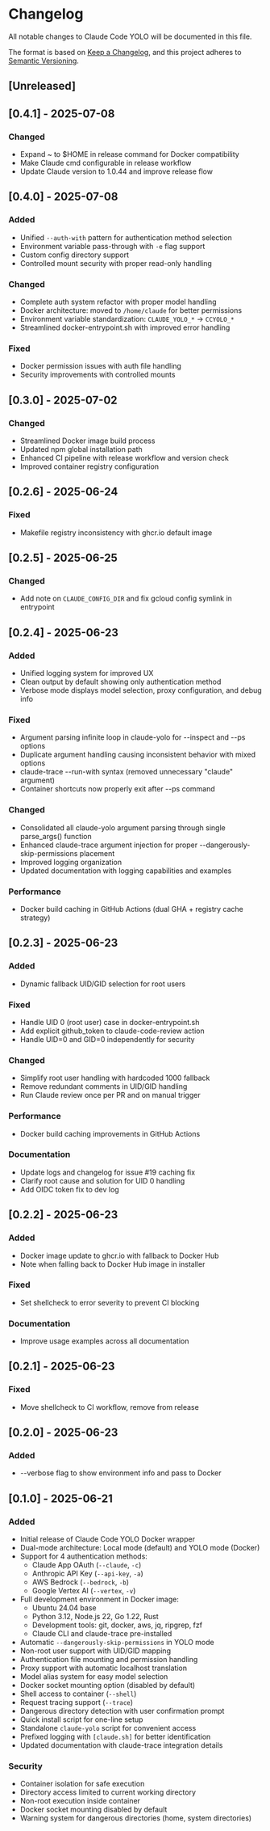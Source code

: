 # Changelog

All notable changes to Claude Code YOLO will be documented in this file.

The format is based on [Keep a Changelog](https://keepachangelog.com/en/1.1.0/),
and this project adheres to [Semantic Versioning](https://semver.org/spec/v2.0.0.html).

## [Unreleased]

## [0.4.1] - 2025-07-08

### Changed
- Expand ~ to $HOME in release command for Docker compatibility
- Make Claude cmd configurable in release workflow
- Update Claude version to 1.0.44 and improve release flow

## [0.4.0] - 2025-07-08

### Added
- Unified `--auth-with` pattern for authentication method selection
- Environment variable pass-through with `-e` flag support
- Custom config directory support
- Controlled mount security with proper read-only handling

### Changed
- Complete auth system refactor with proper model handling
- Docker architecture: moved to `/home/claude` for better permissions
- Environment variable standardization: `CLAUDE_YOLO_*` → `CCYOLO_*`
- Streamlined docker-entrypoint.sh with improved error handling

### Fixed
- Docker permission issues with auth file handling
- Security improvements with controlled mounts

## [0.3.0] - 2025-07-02

### Changed
- Streamlined Docker image build process
- Updated npm global installation path
- Enhanced CI pipeline with release workflow and version check
- Improved container registry configuration

## [0.2.6] - 2025-06-24

### Fixed
- Makefile registry inconsistency with ghcr.io default image

## [0.2.5] - 2025-06-25

### Changed
- Add note on `CLAUDE_CONFIG_DIR` and fix gcloud config symlink in entrypoint

## [0.2.4] - 2025-06-23

### Added
- Unified logging system for improved UX
- Clean output by default showing only authentication method
- Verbose mode displays model selection, proxy configuration, and debug info

### Fixed
- Argument parsing infinite loop in claude-yolo for --inspect and --ps options
- Duplicate argument handling causing inconsistent behavior with mixed options
- claude-trace --run-with syntax (removed unnecessary "claude" argument)
- Container shortcuts now properly exit after --ps command

### Changed
- Consolidated all claude-yolo argument parsing through single parse_args() function
- Enhanced claude-trace argument injection for proper --dangerously-skip-permissions placement
- Improved logging organization
- Updated documentation with logging capabilities and examples

### Performance
- Docker build caching in GitHub Actions (dual GHA + registry cache strategy)

## [0.2.3] - 2025-06-23

### Added
- Dynamic fallback UID/GID selection for root users

### Fixed
- Handle UID 0 (root user) case in docker-entrypoint.sh
- Add explicit github_token to claude-code-review action
- Handle UID=0 and GID=0 independently for security

### Changed
- Simplify root user handling with hardcoded 1000 fallback
- Remove redundant comments in UID/GID handling
- Run Claude review once per PR and on manual trigger

### Performance
- Docker build caching improvements in GitHub Actions

### Documentation
- Update logs and changelog for issue #19 caching fix
- Clarify root cause and solution for UID 0 handling
- Add OIDC token fix to dev log

## [0.2.2] - 2025-06-23

### Added
- Docker image update to ghcr.io with fallback to Docker Hub
- Note when falling back to Docker Hub image in installer

### Fixed
- Set shellcheck to error severity to prevent CI blocking

### Documentation
- Improve usage examples across all documentation

## [0.2.1] - 2025-06-23

### Fixed
- Move shellcheck to CI workflow, remove from release

## [0.2.0] - 2025-06-23

### Added
- --verbose flag to show environment info and pass to Docker

## [0.1.0] - 2025-06-21

### Added
- Initial release of Claude Code YOLO Docker wrapper
- Dual-mode architecture: Local mode (default) and YOLO mode (Docker)
- Support for 4 authentication methods:
  - Claude App OAuth (`--claude`, `-c`)
  - Anthropic API Key (`--api-key`, `-a`)
  - AWS Bedrock (`--bedrock`, `-b`)
  - Google Vertex AI (`--vertex`, `-v`)
- Full development environment in Docker image:
  - Ubuntu 24.04 base
  - Python 3.12, Node.js 22, Go 1.22, Rust
  - Development tools: git, docker, aws, jq, ripgrep, fzf
  - Claude CLI and claude-trace pre-installed
- Automatic `--dangerously-skip-permissions` in YOLO mode
- Non-root user support with UID/GID mapping
- Authentication file mounting and permission handling
- Proxy support with automatic localhost translation
- Model alias system for easy model selection
- Docker socket mounting option (disabled by default)
- Shell access to container (`--shell`)
- Request tracing support (`--trace`)
- Dangerous directory detection with user confirmation prompt
- Quick install script for one-line setup
- Standalone `claude-yolo` script for convenient access
- Prefixed logging with `[claude.sh]` for better identification
- Updated documentation with claude-trace integration details

### Security
- Container isolation for safe execution
- Directory access limited to current working directory
- Non-root execution inside container
- Docker socket mounting disabled by default
- Warning system for dangerous directories (home, system directories)
